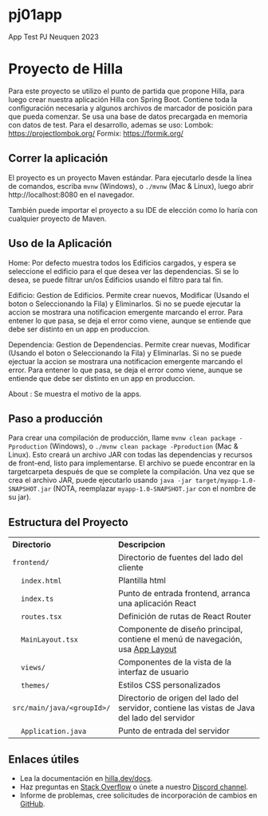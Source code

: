 # pj01app
 App Test PJ Neuquen 2023
 
# Proyecto de Hilla

Para este proyecto se utilizo el punto de partida que propone Hilla, para luego crear nuestra aplicación Hilla con Spring Boot. Contiene toda la configuración necesaria y algunos archivos de marcador de posición para que pueda comenzar.
Se usa una base de datos precargada en memoria con datos de test. 
Para el desarrollo, ademas se uso:
Lombok: https://projectlombok.org/
Formix: https://formik.org/


## Correr la aplicación

El proyecto es un proyecto Maven estándar. Para ejecutarlo desde la línea de comandos, escriba `mvnw` (Windows), o `./mvnw` (Mac & Linux), luego abrir
http://localhost:8080 en el navegador.

También puede importar el proyecto a su IDE de elección como lo haría con cualquier proyecto de Maven.

## Uso de la Aplicación

Home: Por defecto muestra todos los Edificios cargados, y espera se seleccione el edificio para el que desea ver las dependencias. Si se lo desea, se puede filtrar un/os Edificios usando el filtro para tal fin.

Edificio: Gestion de Edificios. Permite crear nuevos, Modificar (Usando el boton o Seleccionando la Fila) y Eliminarlos. Si no se puede ejecutar la accion se mostrara una notificacion emergente marcando el error. Para entener lo que pasa, se deja el error como viene, aunque se entiende que debe ser distinto en un app en produccion. 

Dependencia: Gestion de Dependencias. Permite crear nuevas, Modificar (Usando el boton o Seleccionando la Fila) y Eliminarlas. Si no se puede ejectuar la accion  se mostrara una notificacion emergente marcando el error. Para entener lo que pasa, se deja el error como viene, aunque se entiende que debe ser distinto en un app en produccion. 

About : Se muestra el motivo de la apps.

## Paso a producción

Para crear una compilación de producción, llame `mvnw clean package -Pproduction` (Windows),
o `./mvnw clean package -Pproduction` (Mac & Linux).
Esto creará un archivo JAR con todas las dependencias y recursos de front-end, listo para implementarse. El archivo se puede encontrar en la targetcarpeta después de que se complete la compilación.
Una vez que se crea el archivo JAR, puede ejecutarlo usando `java -jar target/myapp-1.0-SNAPSHOT.jar` (NOTA, reemplazar `myapp-1.0-SNAPSHOT.jar` con el nombre de su jar).

## Estructura del Proyecto

<table style="width:100%; text-align: left;">
  <tr><th>Directorio</th><th>Descripcion</th></tr>
  <tr><td><code>frontend/</code></td><td>Directorio de fuentes del lado del cliente</td></tr>
  <tr><td>&nbsp;&nbsp;&nbsp;&nbsp;<code>index.html</code></td><td>Plantilla html</td></tr>
  <tr><td>&nbsp;&nbsp;&nbsp;&nbsp;<code>index.ts</code></td><td>Punto de entrada frontend, arranca una aplicación React
</td></tr>
  <tr><td>&nbsp;&nbsp;&nbsp;&nbsp;<code>routes.tsx</code></td><td>Definición de rutas de React Router</td></tr>
  <tr><td>&nbsp;&nbsp;&nbsp;&nbsp;<code>MainLayout.tsx</code></td><td>Componente de diseño principal, contiene el menú de navegación, usa <a href="https://hilla.dev/docs/react/components/app-layout">
App Layout</a></td></tr>
  <tr><td>&nbsp;&nbsp;&nbsp;&nbsp;<code>views/</code></td><td>Componentes de la vista de la interfaz de usuario</td></tr>
  <tr><td>&nbsp;&nbsp;&nbsp;&nbsp;<code>themes/</code></td><td>Estilos CSS personalizados</td></tr>
  <tr><td><code>src/main/java/&lt;groupId&gt;/</code></td><td>Directorio de origen del lado del servidor, contiene las vistas de Java del lado del servidor</td></tr>
  <tr><td>&nbsp;&nbsp;&nbsp;&nbsp;<code>Application.java</code></td><td>Punto de entrada del servidor</td></tr>
</table>

## Enlaces útiles

- Lea la documentación en [hilla.dev/docs](https://hilla.dev/docs/).
- Haz preguntas en [Stack Overflow](https://stackoverflow.com/questions/tagged/hilla) o únete a nuestro [Discord channel](https://discord.gg/MYFq5RTbBn).
- Informe de problemas, cree solicitudes de incorporación de cambios en [GitHub](https://github.com/vaadin/hilla).


